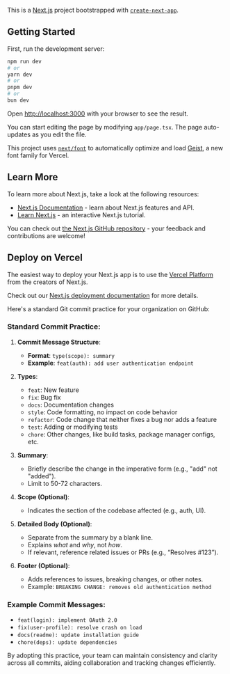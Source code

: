 This is a [Next.js](https://nextjs.org) project bootstrapped with [`create-next-app`](https://nextjs.org/docs/app/api-reference/cli/create-next-app).

## Getting Started

First, run the development server:

```bash
npm run dev
# or
yarn dev
# or
pnpm dev
# or
bun dev
```

Open [http://localhost:3000](http://localhost:3000) with your browser to see the result.

You can start editing the page by modifying `app/page.tsx`. The page auto-updates as you edit the file.

This project uses [`next/font`](https://nextjs.org/docs/app/building-your-application/optimizing/fonts) to automatically optimize and load [Geist](https://vercel.com/font), a new font family for Vercel.

## Learn More

To learn more about Next.js, take a look at the following resources:

- [Next.js Documentation](https://nextjs.org/docs) - learn about Next.js features and API.
- [Learn Next.js](https://nextjs.org/learn) - an interactive Next.js tutorial.

You can check out [the Next.js GitHub repository](https://github.com/vercel/next.js) - your feedback and contributions are welcome!

## Deploy on Vercel

The easiest way to deploy your Next.js app is to use the [Vercel Platform](https://vercel.com/new?utm_medium=default-template&filter=next.js&utm_source=create-next-app&utm_campaign=create-next-app-readme) from the creators of Next.js.

Check out our [Next.js deployment documentation](https://nextjs.org/docs/app/building-your-application/deploying) for more details.

Here's a standard Git commit practice for your organization on GitHub:

### Standard Commit Practice:

1. **Commit Message Structure**:

   - **Format**: `type(scope): summary`
   - **Example**: `feat(auth): add user authentication endpoint`

2. **Types**:

   - `feat`: New feature
   - `fix`: Bug fix
   - `docs`: Documentation changes
   - `style`: Code formatting, no impact on code behavior
   - `refactor`: Code change that neither fixes a bug nor adds a feature
   - `test`: Adding or modifying tests
   - `chore`: Other changes, like build tasks, package manager configs, etc.

3. **Summary**:

   - Briefly describe the change in the imperative form (e.g., "add" not "added").
   - Limit to 50-72 characters.

4. **Scope (Optional)**:

   - Indicates the section of the codebase affected (e.g., auth, UI).

5. **Detailed Body (Optional)**:

   - Separate from the summary by a blank line.
   - Explains _what_ and _why_, not _how_.
   - If relevant, reference related issues or PRs (e.g., “Resolves #123”).

6. **Footer (Optional)**:
   - Adds references to issues, breaking changes, or other notes.
   - Example: `BREAKING CHANGE: removes old authentication method`

### Example Commit Messages:

- `feat(login): implement OAuth 2.0`
- `fix(user-profile): resolve crash on load`
- `docs(readme): update installation guide`
- `chore(deps): update dependencies`

By adopting this practice, your team can maintain consistency and clarity across all commits, aiding collaboration and tracking changes efficiently.
